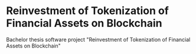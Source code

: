 # Reinvestment of Tokenization of Financial Assets on Blockchain
Bachelor thesis software project "Reinvestment of Tokenization of Financial Assets on Blockchain"
